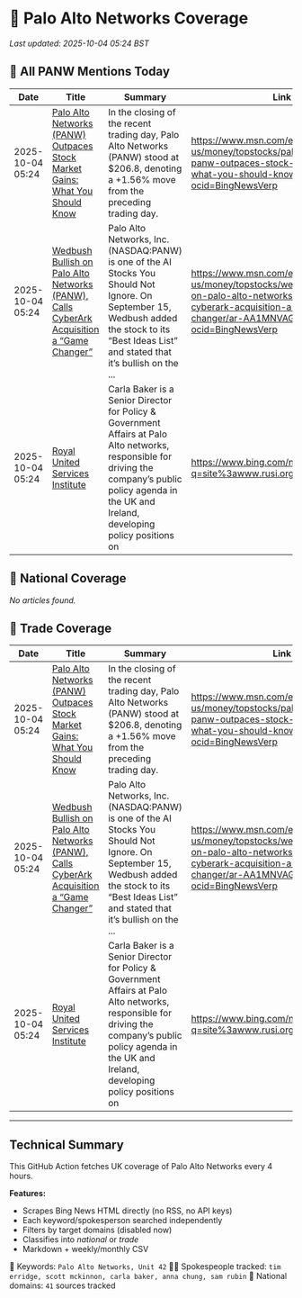 # 🔐 Palo Alto Networks Coverage

_Last updated: 2025-10-04 05:24 BST_

## 📌 All PANW Mentions Today

| Date | Title | Summary | Link |
|------|--------|---------|------|
| 2025-10-04 05:24 | [Palo Alto Networks (PANW) Outpaces Stock Market Gains: What You Should Know](https://www.msn.com/en-us/money/topstocks/palo-alto-networks-panw-outpaces-stock-market-gains-what-you-should-know/ar-AA1NHbNw?ocid=BingNewsVerp) | In the closing of the recent trading day, Palo Alto Networks (PANW) stood at $206.8, denoting a +1.56% move from the preceding trading day. | https://www.msn.com/en-us/money/topstocks/palo-alto-networks-panw-outpaces-stock-market-gains-what-you-should-know/ar-AA1NHbNw?ocid=BingNewsVerp |
| 2025-10-04 05:24 | [Wedbush Bullish on Palo Alto Networks (PANW), Calls CyberArk Acquisition a “Game Changer”](https://www.msn.com/en-us/money/topstocks/wedbush-bullish-on-palo-alto-networks-panw-calls-cyberark-acquisition-a-game-changer/ar-AA1MNVAG?ocid=BingNewsVerp) | Palo Alto Networks, Inc. (NASDAQ:PANW) is one of the AI Stocks You Should Not Ignore. On September 15, Wedbush added the stock to its “Best Ideas List” and stated that it’s bullish on the ... | https://www.msn.com/en-us/money/topstocks/wedbush-bullish-on-palo-alto-networks-panw-calls-cyberark-acquisition-a-game-changer/ar-AA1MNVAG?ocid=BingNewsVerp |
| 2025-10-04 05:24 | [Royal United Services Institute](https://www.bing.com/news/search?q=site%3awww.rusi.org&FORM=NWBCLM) | Carla Baker is a Senior Director for Policy & Government Affairs at Palo Alto networks, responsible for driving the company’s public policy agenda in the UK and Ireland, developing policy positions on | https://www.bing.com/news/search?q=site%3awww.rusi.org&FORM=NWBCLM |

## 📰 National Coverage

_No articles found._

## 📘 Trade Coverage

| Date | Title | Summary | Link |
|------|--------|---------|------|
| 2025-10-04 05:24 | [Palo Alto Networks (PANW) Outpaces Stock Market Gains: What You Should Know](https://www.msn.com/en-us/money/topstocks/palo-alto-networks-panw-outpaces-stock-market-gains-what-you-should-know/ar-AA1NHbNw?ocid=BingNewsVerp) | In the closing of the recent trading day, Palo Alto Networks (PANW) stood at $206.8, denoting a +1.56% move from the preceding trading day. | https://www.msn.com/en-us/money/topstocks/palo-alto-networks-panw-outpaces-stock-market-gains-what-you-should-know/ar-AA1NHbNw?ocid=BingNewsVerp |
| 2025-10-04 05:24 | [Wedbush Bullish on Palo Alto Networks (PANW), Calls CyberArk Acquisition a “Game Changer”](https://www.msn.com/en-us/money/topstocks/wedbush-bullish-on-palo-alto-networks-panw-calls-cyberark-acquisition-a-game-changer/ar-AA1MNVAG?ocid=BingNewsVerp) | Palo Alto Networks, Inc. (NASDAQ:PANW) is one of the AI Stocks You Should Not Ignore. On September 15, Wedbush added the stock to its “Best Ideas List” and stated that it’s bullish on the ... | https://www.msn.com/en-us/money/topstocks/wedbush-bullish-on-palo-alto-networks-panw-calls-cyberark-acquisition-a-game-changer/ar-AA1MNVAG?ocid=BingNewsVerp |
| 2025-10-04 05:24 | [Royal United Services Institute](https://www.bing.com/news/search?q=site%3awww.rusi.org&FORM=NWBCLM) | Carla Baker is a Senior Director for Policy & Government Affairs at Palo Alto networks, responsible for driving the company’s public policy agenda in the UK and Ireland, developing policy positions on | https://www.bing.com/news/search?q=site%3awww.rusi.org&FORM=NWBCLM |


---

## Technical Summary

This GitHub Action fetches UK coverage of Palo Alto Networks every 4 hours.

**Features:**
- Scrapes Bing News HTML directly (no RSS, no API keys)
- Each keyword/spokesperson searched independently
- Filters by target domains (disabled now)
- Classifies into _national_ or _trade_
- Markdown + weekly/monthly CSV

📌 Keywords: `Palo Alto Networks, Unit 42`
🧑‍💼 Spokespeople tracked: `tim erridge, scott mckinnon, carla baker, anna chung, sam rubin`
📰 National domains: `41` sources tracked

